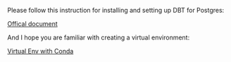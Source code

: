 
Please follow this instruction for installing and setting up DBT for Postgres:

[Offical document](https://docs.getdbt.com/docs/core/connect-data-platform/postgres-setup)

And I hope you are familiar with creating a virtual environment:

[Virtual Env with Conda](https://numdifftools.readthedocs.io/en/stable/how-to/create_virtual_env_with_conda.html)
